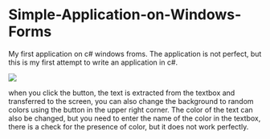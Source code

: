 # Simple-Application-on-Windows-Forms
My first application on c# windows froms. 
The application is not perfect, but this is my first attempt to write an application in c#.

![](screenshoot.png)

when you click the button, the text is extracted from the textbox and transferred to the screen, you can also change the background to random colors using the button in the upper right corner. The color of the text can also be changed, but you need to enter the name of the color in the textbox, there is a check for the presence of color, but it does not work perfectly.
